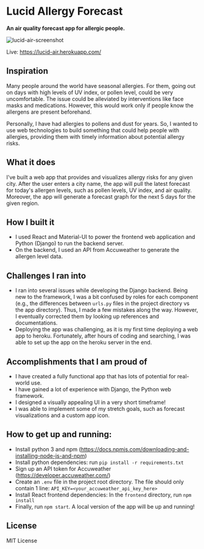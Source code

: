 # Lucid Allergy Forecast

**An air quality forecast app for allergic people.**

<img src="https://user-images.githubusercontent.com/30555057/147699972-f9405fca-4fe2-4961-b19f-2f14ee3b4907.png" alt="lucid-air-screenshot"/>

Live: https://lucid-air.herokuapp.com/

## Inspiration

Many people around the world have seasonal allergies. For them, going out on days with high levels of UV index, or pollen level, could be very uncomfortable. The issue could be alleviated by interventions like face masks and medications. However, this would work only if people know the allergens are present beforehand. 

Personally, I have had allergies to pollens and dust for years. So, I wanted to use web technologies to build something that could help people with allergies, providing them with timely information about potential allergy risks.

## What it does

I've built a web app that provides and visualizes allergy risks for any given city. After the user enters a city name, the app will pull the latest forecast for today's allergen levels, such as pollen levels, UV index, and air quality. Moreover, the app will generate a forecast graph for the next 5 days for the given region.

## How I built it

- I used React and Material-UI to power the frontend web application and Python (Django) to run the backend server. 
- On the backend, I used an API from Accuweather to generate the allergen level data. 

## Challenges I ran into

- I ran into several issues while developing the Django backend. Being new to the framework, I was a bit confused by roles for each component (e.g., the differences between `urls.py` files in the project directory vs the app directory). Thus, I made a few mistakes along the way. However, I eventually corrected them by looking up references and documentations.
- Deploying the app was challenging, as it is my first time deploying a web app to heroku. Fortunately, after hours of coding and searching, I was able to set up the app on the heroku server in the end.

## Accomplishments that I am proud of
- I have created a fully functional app that has lots of potential for real-world use.
- I have gained a lot of experience with Django, the Python web framework.
- I designed a visually appealing UI in a very short timeframe!
- I was able to implement some of my stretch goals, such as forecast visualizations and a custom app icon.

## How to get up and running:

- Install python 3 and npm (https://docs.npmjs.com/downloading-and-installing-node-js-and-npm)
- Install python dependencies: run `pip install -r requirements.txt`
- Sign up an API token for Accuweather (https://developer.accuweather.com/)
- Create an `.env` file in the project root directory. The file should only contain 1 line: `API_KEY=<your_accuweather_api_key_here>`
- Install React frontend dependencies: In the `frontend` directory, run `npm install`
- Finally, run `npm start`. A local version of the app will be up and running!

## License

MIT License
